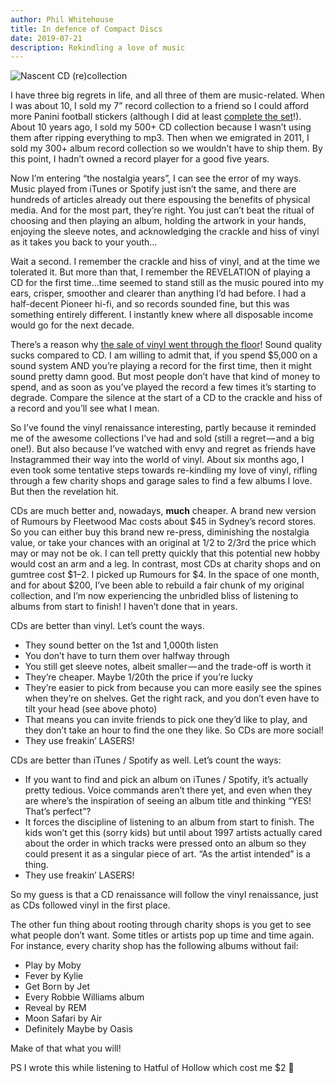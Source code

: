 ```yaml
---
author: Phil Whitehouse
title: In defence of Compact Discs
date: 2019-07-21
description: Rekindling a love of music
---
```


![Nascent CD (re)collection](/img/CDs.jpg)

I have three big regrets in life, and all three of them are music-related. When I was about 10, I sold my 7” record collection to a friend so I could afford more Panini football stickers (although I did at least [complete the set](https://i.pinimg.com/originals/07/1a/12/071a12b27b6b26552973bf02862e55e0.jpg)!). About 10 years ago, I sold my 500+ CD collection because I wasn’t using them after ripping everything to mp3. Then when we emigrated in 2011, I sold my 300+ album record collection so we wouldn’t have to ship them. By this point, I hadn’t owned a record player for a good five years.

Now I’m entering “the nostalgia years”, I can see the error of my ways. Music played from iTunes or Spotify just isn’t the same, and there are hundreds of articles already out there espousing the benefits of physical media. And for the most part, they’re right. You just can’t beat the ritual of choosing and then playing an album, holding the artwork in your hands, enjoying the sleeve notes, and acknowledging the crackle and hiss of vinyl as it takes you back to your youth…

Wait a second. I remember the crackle and hiss of vinyl, and at the time we tolerated it. But more than that, I remember the REVELATION of playing a CD for the first time…time seemed to stand still as the music poured into my ears, crisper, smoother and clearer than anything I’d had before. I had a half-decent Pioneer hi-fi, and so records sounded fine, but this was something entirely different. I instantly knew where all disposable income would go for the next decade.

There’s a reason why [the sale of vinyl went through the floor](https://www.digitalmusicnews.com/wp-content/uploads/2016/08/LPEPsales2.jpg)! Sound quality sucks compared to CD. I am willing to admit that, if you spend $5,000 on a sound system AND you’re playing a record for the first time, then it might sound pretty damn good. But most people don’t have that kind of money to spend, and as soon as you’ve played the record a few times it’s starting to degrade. Compare the silence at the start of a CD to the crackle and hiss of a record and you’ll see what I mean.

So I’ve found the vinyl renaissance interesting, partly because it reminded me of the awesome collections I’ve had and sold (still a regret — and a big one!). But also because I’ve watched with envy and regret as friends have Instagrammed their way into the world of vinyl. About six months ago, I even took some tentative steps towards re-kindling my love of vinyl, rifling through a few charity shops and garage sales to find a few albums I love. But then the revelation hit.

CDs are much better and, nowadays, **much** cheaper. A brand new version of Rumours by Fleetwood Mac costs about $45 in Sydney’s record stores. So you can either buy this brand new re-press, diminishing the nostalgia value, or take your chances with an original at 1/2 to 2/3rd the price which may or may not be ok. I can tell pretty quickly that this potential new hobby would cost an arm and a leg. In contrast, most CDs at charity shops and on gumtree cost $1–2. I picked up Rumours for $4. In the space of one month, and for about $200, I’ve been able to rebuild a fair chunk of my original collection, and I’m now experiencing the unbridled bliss of listening to albums from start to finish! I haven’t done that in years.

CDs are better than vinyl. Let’s count the ways.

* They sound better on the 1st and 1,000th listen
* You don’t have to turn them over halfway through
* You still get sleeve notes, albeit smaller — and the trade-off is worth it
* They’re cheaper. Maybe 1/20th the price if you’re lucky
* They’re easier to pick from because you can more easily see the spines when they’re on shelves. Get the right rack, and you don’t even have to tilt your head (see above photo)
* That means you can invite friends to pick one they’d like to play, and they don’t take an hour to find the one they like. So CDs are more social!
* They use freakin’ LASERS!

CDs are better than iTunes / Spotify as well. Let’s count the ways:

* If you want to find and pick an album on iTunes / Spotify, it’s actually pretty tedious. Voice commands aren’t there yet, and even when they are where’s the inspiration of seeing an album title and thinking “YES! That’s perfect”?
* It forces the discipline of listening to an album from start to finish. The kids won’t get this (sorry kids) but until about 1997 artists actually cared about the order in which tracks were pressed onto an album so they could present it as a singular piece of art. “As the artist intended” is a thing.
* They use freakin’ LASERS!

So my guess is that a CD renaissance will follow the vinyl renaissance, just as CDs followed vinyl in the first place.

The other fun thing about rooting through charity shops is you get to see what people don’t want. Some titles or artists pop up time and time again. For instance, every charity shop has the following albums without fail:

* Play by Moby
* Fever by Kylie
* Get Born by Jet
* Every Robbie Williams album
* Reveal by REM
* Moon Safari by Air
* Definitely Maybe by Oasis

Make of that what you will!

PS I wrote this while listening to Hatful of Hollow which cost me $2 🙂

